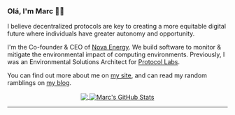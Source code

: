 ### Olá, I'm Marc 👋🏻

I believe decentralized protocols are key to creating a more equitable digital future where individuals have greater autonomy and opportunity.

I'm the Co-founder & CEO of <a href="https://novaenergy.ai/" target="_blank">Nova Energy</a>. We build software to monitor & mitigate the environmental impact of computing environments. Previously, I was an Environmental Solutions Architect for <a href="https://protocol.ai/" target="_blank">Protocol Labs</a>.

You can find out more about me on [my site][1], and can read my random ramblings on [my blog][2].

<p  align="center">

<a href="https://github.com/mjohnson518/mjohnson518">
  <img align="center" src="https://github-readme-stats.vercel.app/api/top-langs/?username=mjohnson518&count_private=true&hide=html,css,scss,python,c,shell&title_color=ffffff&text_color=c9cacc&icon_color=2bbc8a&bg_color=1d1f21" />
</a>

<a href="https://github.com/mjohnson518/mjohnson518">
  <img align="center" src="https://github-readme-stats.vercel.app/api?username=mjohnson518&count_private=true&line_height=27&title_color=ffffff&text_color=c9cacc&icon_color=2bbc8a&bg_color=1d1f21" alt="Marc's GitHub Stats" />
</a>

</p>


---










[1]: https://marcjohnson.xyz/
[2]: https://www.second-breakfast.co/
